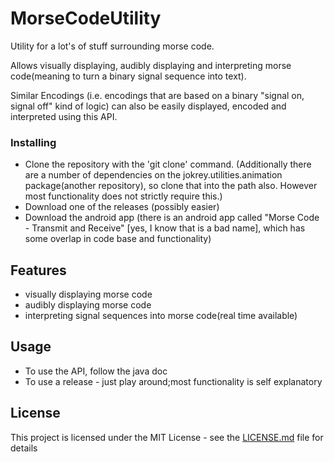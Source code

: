 # MorseCodeUtility

Utility for a lot's of stuff surrounding morse code.

Allows visually displaying, audibly displaying and interpreting morse code(meaning to turn a binary signal sequence into text).

Similar Encodings (i.e. encodings that are based on a binary "signal on, signal off" kind of logic) can also be easily displayed, encoded and interpreted using this API.

### Installing

* Clone the repository with the 'git clone' command.
(Additionally there are a number of dependencies on the jokrey.utilities.animation package(another repository), so clone that into the path also. However most functionality does not strictly require this.)
* Download one of the releases (possibly easier)
* Download the android app (there is an android app called "Morse Code - Transmit and Receive" [yes, I know that is a bad name], which has some overlap in code base and functionality)

## Features

 * visually displaying morse code
 * audibly displaying morse code
 * interpreting signal sequences into morse code(real time available)

## Usage

* To use the API, follow the java doc
* To use a release - just play around;most functionality is self explanatory

## License

This project is licensed under the MIT License - see the [LICENSE.md](LICENSE.md) file for details